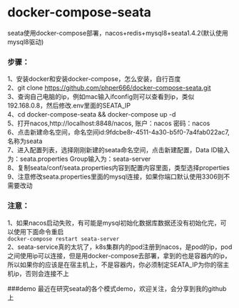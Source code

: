# docker-compose-seata
seata使用docker-compose部署，nacos+redis+mysql8+seata1.4.2(默认使用mysql8驱动)

### 步骤：
1、安装docker和安装docker-compose，怎么安装，自行百度   
2、git clone https://github.com/phper666/docker-compose-seata.git  
3、查询自己电脑的ip，例如mac输入ifconfig则可以查看到ip，类似192.168.0.8，然后修改.env里面的SEATA_IP     
4、cd docker-compose-seata && docker-compose up -d  
5、打开nacos,http://localhost:8848/nacos, 账户：nacos 密码：nacos  
6、点击新建命名空间，命名空间id:9fdcbe8r-4511-4a30-b5f0-7a4fab022ac7,名称为seata    
7、进入配置列表，选择刚刚新建的seata命名空间，点击新建配置，Data ID输入为：seata.properties Group输入为：seata-server     
8、复制seata/conf/seata.properties内容到配置内容里面，类型选择properties  
9、注意修改seata.properties里面的mysql连接，如果你端口默认使用3306则不需要改动  
### 注意：
1、如果nacos启动失败，有可能是mysql初始化数据库数据还没有初始化完，可以使用下面命令重启    
`docker-compose restart seata-server`     
2、seata-service真的太坑了，k8s集群内的pod注册到nacos，是pod的ip，pod之间使用ip可以连接，但是用docker-compose去部署，拿到的也是容器内的ip，所以如果你的应该是在宿主机上，不是容器内，你必须制定SEATA_IP为你的宿主机ip，否则会连接不上   


###demo
最近在研究seata的各个模式demo，欢迎关注，会分享到我的github上
